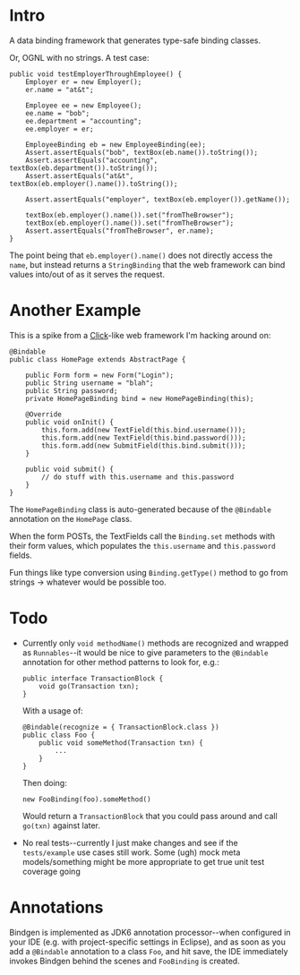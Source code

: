 
Intro
=====

A data binding framework that generates type-safe binding classes.

Or, OGNL with no strings. A test case:

    public void testEmployerThroughEmployee() {
        Employer er = new Employer();
        er.name = "at&t";

        Employee ee = new Employee();
        ee.name = "bob";
        ee.department = "accounting";
        ee.employer = er;

        EmployeeBinding eb = new EmployeeBinding(ee);
        Assert.assertEquals("bob", textBox(eb.name()).toString());
        Assert.assertEquals("accounting", textBox(eb.department()).toString());
        Assert.assertEquals("at&t", textBox(eb.employer().name()).toString());

        Assert.assertEquals("employer", textBox(eb.employer()).getName());

        textBox(eb.employer().name()).set("fromTheBrowser");
        textBox(eb.employer().name()).set("fromTheBrowser");
        Assert.assertEquals("fromTheBrowser", er.name);
    }

The point being that `eb.employer().name()` does not directly access the `name`, but instead returns a `StringBinding` that the web framework can bind values into/out of as it serves the request.

Another Example
===============

This is a spike from a [Click][1]-like web framework I'm hacking around on:

    @Bindable
    public class HomePage extends AbstractPage {

        public Form form = new Form("Login");
        public String username = "blah";
        public String password;
        private HomePageBinding bind = new HomePageBinding(this);

        @Override
        public void onInit() {
            this.form.add(new TextField(this.bind.username()));
            this.form.add(new TextField(this.bind.password()));
            this.form.add(new SubmitField(this.bind.submit()));
        }

        public void submit() {
            // do stuff with this.username and this.password
        }
    }

The `HomePageBinding` class is auto-generated because of the `@Bindable` annotation on the `HomePage` class.

When the form POSTs, the TextFields call the `Binding.set` methods with their form values, which populates the `this.username` and `this.password` fields.

Fun things like type conversion using `Binding.getType()` method to go from strings -> whatever would be possible too.

[1]: http://click.sf.net

Todo
====

* Currently only `void methodName()` methods are recognized and wrapped as `Runnables`--it would be nice to give parameters to the `@Bindable` annotation for other method patterns to look for, e.g.:

      public interface TransactionBlock {
          void go(Transaction txn);
      }

  With a usage of:

      @Bindable(recognize = { TransactionBlock.class })
      public class Foo {
          public void someMethod(Transaction txn) {
              ...
          }
      }

  Then doing:

      new FooBinding(foo).someMethod()

  Would return a `TransactionBlock` that you could pass around and call `go(txn)` against later.

* No real tests--currently I just make changes and see if the `tests/example` use cases still work. Some (ugh) mock meta models/something might be more appropriate to get true unit test coverage going

Annotations
===========

Bindgen is implemented as JDK6 annotation processor--when configured in your IDE (e.g. with project-specific settings in Eclipse), and as soon as you add a `@Bindable` annotation to a class `Foo`, and hit save, the IDE immediately invokes Bindgen behind the scenes and `FooBinding` is created.

